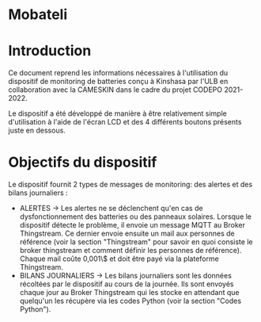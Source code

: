 # Mobateli

<h1> Introduction </h1>
<p> Ce document reprend les informations nécessaires à l'utilisation du dispositif de monitoring de batteries 
conçu à Kinshasa par l'ULB en collaboration avec la CAMESKIN dans le cadre du projet CODEPO 2021-2022. </p>
<p> Le dispositif a été développé de manière à être relativement simple d'utilisation à l'aide de 
l'écran LCD et des 4 différents boutons présents juste en dessous. </p>

<h1> Objectifs du dispositif </h1>
Le dispositif fournit 2 types de messages de monitoring: des alertes et des bilans journaliers :
<ul>
<li> ALERTES &#x2192; Les alertes ne se déclenchent qu'en cas de dysfonctionnement des batteries 
ou des panneaux solaires. Lorsque le dispositif détecte le problème, 
il envoie un message MQTT au Broker Thingstream. 
Ce dernier envoie ensuite un mail aux personnes de référence 
(voir la section "Thingstream" pour savoir en quoi consiste le broker thingstream et 
comment définir les personnes de référence). Chaque mail coûte 0,001\$ et doit être payé 
via la plateforme Thingstream. </li>
<li> BILANS JOURNALIERS &#x2192; Les bilans journaliers sont les données récoltées par le 
dispositif au cours de la journée. Ils sont envoyés chaque jour au Broker Thingstream qui 
les stocke en attendant que quelqu'un les récupère via les codes Python (voir la section "Codes Python"). </li>
